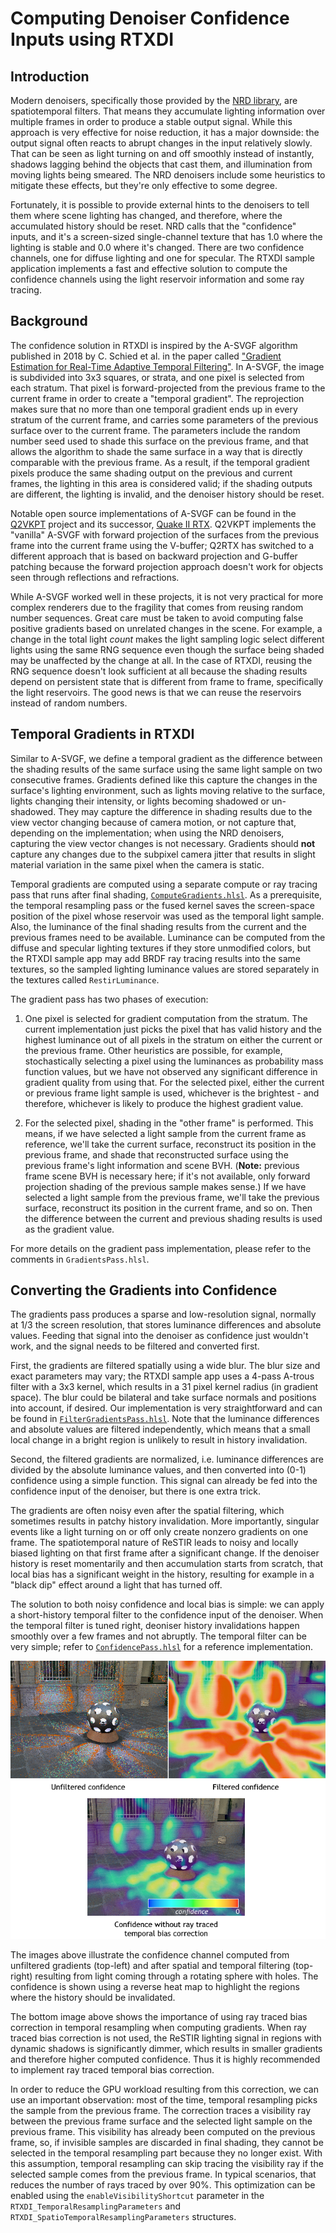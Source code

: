 # Computing Denoiser Confidence Inputs using RTXDI

## Introduction

Modern denoisers, specifically those provided by the [NRD library](https://github.com/NVIDIA-RTX/NRD), are spatiotemporal filters. That means they accumulate lighting information over multiple frames in order to produce a stable output signal. While this approach is very effective for noise reduction, it has a major downside: the output signal often reacts to abrupt changes in the input relatively slowly. That can be seen as light turning on and off smoothly instead of instantly, shadows lagging behind the objects that cast them, and illumination from moving lights being smeared. The NRD denoisers include some heuristics to mitigate these effects, but they're only effective to some degree.

Fortunately, it is possible to provide external hints to the denoisers to tell them where scene lighting has changed, and therefore, where the accumulated history should be reset. NRD calls that the "confidence" inputs, and it's a screen-sized single-channel texture that has 1.0 where the lighting is stable and 0.0 where it's changed. There are two confidence channels, one for diffuse lighting and one for specular. The RTXDI sample application implements a fast and effective solution to compute the confidence channels using the light reservoir information and some ray tracing.

## Background

The confidence solution in RTXDI is inspired by the A-SVGF algorithm published in 2018 by C. Schied et al. in the paper called ["Gradient Estimation for Real-Time Adaptive Temporal Filtering"](https://cg.ivd.kit.edu/english/atf.php). In A-SVGF, the image is subdivided into 3x3 squares, or strata, and one pixel is selected from each stratum. That pixel is forward-projected from the previous frame to the current frame in order to create a "temporal gradient". The reprojection makes sure that no more than one temporal gradient ends up in every stratum of the current frame, and carries some parameters of the previous surface over to the current frame. The parameters include the random number seed used to shade this surface on the previous frame, and that allows the algorithm to shade the same surface in a way that is directly comparable with the previous frame. As a result, if the temporal gradient pixels produce the same shading output on the previous and current frames, the lighting in this area is considered valid; if the shading outputs are different, the lighting is invalid, and the denoiser history should be reset.

Notable open source implementations of A-SVGF can be found in the [Q2VKPT](http://brechpunkt.de/q2vkpt) project and its successor, [Quake II RTX](https://github.com/NVIDIA/Q2RTX). Q2VKPT implements the "vanilla" A-SVGF with forward projection of the surfaces from the previous frame into the current frame using the V-buffer; Q2RTX has switched to a different approach that is based on backward projection and G-buffer patching because the forward projection approach doesn't work for objects seen through reflections and refractions.

While A-SVGF worked well in these projects, it is not very practical for more complex renderers due to the fragility that comes from reusing random number sequences. Great care must be taken to avoid computing false positive gradients based on unrelated changes in the scene. For example, a change in the total light _count_ makes the light sampling logic select different lights using the same RNG sequence even though the surface being shaded may be unaffected by the change at all. In the case of RTXDI, reusing the RNG sequence doesn't look sufficient at all because the shading results depend on persistent state that is different from frame to frame, specifically the light reservoirs. The good news is that we can reuse the reservoirs instead of random numbers.

## Temporal Gradients in RTXDI

Similar to A-SVGF, we define a temporal gradient as the difference between the shading results of the same surface using the same light sample on two consecutive frames. Gradients defined like this capture the changes in the surface's lighting environment, such as lights moving relative to the surface, lights changing their intensity, or lights becoming shadowed or un-shadowed. They may capture the difference in shading results due to the view vector changing because of camera motion, or not capture that, depending on the implementation; when using the NRD denoisers, capturing the view vector changes is not necessary. Gradients should **not** capture any changes due to the subpixel camera jitter that results in slight material variation in the same pixel when the camera is static.

Temporal gradients are computed using a separate compute or ray tracing pass that runs after final shading, [`ComputeGradients.hlsl`](../Samples/FullSample/Shaders/DenoisingPasses/ComputeGradients.hlsl). As a prerequisite, the temporal resampling pass or the fused kernel saves the screen-space position of the pixel whose reservoir was used as the temporal light sample. Also, the luminance of the final shading results from the current and the previous frames need to be available. Luminance can be computed from the diffuse and specular lighting textures if they store unmodified colors, but the RTXDI sample app may add BRDF ray tracing results into the same textures, so the sampled lighting luminance values are stored separately in the textures called `RestirLuminance`.

The gradient pass has two phases of execution:

1. One pixel is selected for gradient computation from the stratum. The current implementation just picks the pixel that has valid history and the highest luminance out of all pixels in the stratum on either the current or the previous frame. Other heuristics are possible, for example, stochastically selecting a pixel using the luminances as probability mass function values, but we have not observed any significant difference in gradient quality from using that. For the selected pixel, either the current or previous frame light sample is used, whichever is the brightest - and therefore, whichever is likely to produce the highest gradient value.

2. For the selected pixel, shading in the "other frame" is performed. This means, if we have selected a light sample from the current frame as reference, we'll take the current surface, reconstruct its position in the previous frame, and shade that reconstructed surface using the previous frame's light information and scene BVH. (**Note:** previous frame scene BVH is necessary here; if it's not available, only forward projection shading of the previous sample makes sense.) If we have selected a light sample from the previous frame, we'll take the previous surface, reconstruct its position in the current frame, and so on. Then the difference between the current and previous shading results is used as the gradient value.

For more details on the gradient pass implementation, please refer to the comments in `GradientsPass.hlsl`.

## Converting the Gradients into Confidence

The gradients pass produces a sparse and low-resolution signal, normally at 1/3 the screen resolution, that stores luminance differences and absolute values. Feeding that signal into the denoiser as confidence just wouldn't work, and the signal needs to be filtered and converted first.

First, the gradients are filtered spatially using a wide blur. The blur size and exact parameters may vary; the RTXDI sample app uses a 4-pass A-trous filter with a 3x3 kernel, which results in a 31 pixel kernel radius (in gradient space). The blur could be bilateral and take surface normals and positions into account, if desired. Our implementation is very straightforward and can be found in [`FilterGradientsPass.hlsl`](../Samples/FullSample/Shaders/DenoisingPasses/FilterGradientsPass.hlsl). Note that the luminance differences and absolute values are filtered independently, which means that a small local change in a bright region is unlikely to result in history invalidation.

Second, the filtered gradients are normalized, i.e. luminance differences are divided by the absolute luminance values, and then converted into (0-1) confidence using a simple function. This signal can already be fed into the confidence input of the denoiser, but there is one extra trick.

The gradients are often noisy even after the spatial filtering, which sometimes results in patchy history invalidation. More importantly, singular events like a light turning on or off only create nonzero gradients on one frame. The spatiotemporal nature of ReSTIR leads to noisy and locally biased lighting on that first frame after a significant change. If the denoiser history is reset momentarily and then accumulation starts from scratch, that local bias has a significant weight in the history, resulting for example in a "black dip" effect around a light that has turned off.

The solution to both noisy confidence and local bias is simple: we can apply a short-history temporal filter to the confidence input of the denoiser. When the temporal filter is tuned right, deoniser history invalidations happen smoothly over a few frames and not abruptly. The temporal filter can be very simple; refer to [`ConfidencePass.hlsl`](../Samples/FullSample/Shaders/DenoisingPasses/ConfidencePass.hlsl) for a reference implementation.

![Unfiltered and Filtered Confidence](Images/Confidence.png)

The images above illustrate the confidence channel computed from unfiltered gradients (top-left) and after spatial and temporal filtering (top-right) resulting from light coming through a rotating sphere with holes. The confidence is shown using a reverse heat map to highlight the regions where the history should be invalidated.

The bottom image above shows the importance of using ray traced bias correction in temporal resampling when computing gradients. When ray traced bias correction is not used, the ReSTIR lighting signal in regions with dynamic shadows is significantly dimmer, which results in smaller gradients and therefore higher computed confidence. Thus it is highly recommended to implement ray traced temporal bias correction.

In order to reduce the GPU workload resulting from this correction, we can use an important observation: most of the time, temporal resampling picks the sample from the previous frame. The correction traces a visibility ray between the previous frame surface and the selected light sample on the previous frame. This visibility has already been computed on the previous frame, so, if invisible samples are discarded in final shading, they cannot be selected in the temporal resampling part because they no longer exist. With this assumption, temporal resampling can skip tracing the visibility ray if the selected sample comes from the previous frame. In typical scenarios, that reduces the number of rays traced by over 90%. This optimization can be enabled using the `enableVisibilityShortcut` parameter in the `RTXDI_TemporalResamplingParameters` and `RTXDI_SpatioTemporalResamplingParameters` structures.
